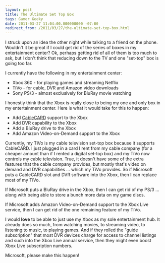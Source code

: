 ```yaml
---
layout: post
title: The Ultimate Set Top Box
tags: Gamer Geeky
date: 2011-03-27 11:04:00.000000000 -07:00
redirect_from: /2011/03/27/the-ultimate-set-top-box.html
---
```


I struck upon an idea the other night while talking to a friend on the phone.  Wouldn't it be great if I could get rid of the series of boxes in my entertainment center?  Ok, perhaps getting rid of all of them is too much to ask, but I don't think that reducing down to the TV and one "set-top" box is going too far.

I currently have the following in my entertainment center:

* Xbox 360 - for playing games and streaming Netflix
* TiVo - for cable, DVR and Amazon video downloads
* Sony PS/3 - almost exclusively for BluRay movie watching

I honestly think that the Xbox is really close to being my one and only box in my entertainment center.  Here is what it would take for this to happen:

* Add [CableCARD](http://en.wikipedia.org/wiki/CableCARD) support to the Xbox
* Add DVR capability to the Xbox
* Add a BluRay drive to the Xbox
* Add Amazon Video-on-Demand support to the Xbox

Currently, my TiVo is my cable television set-top box because it supports CableCARD.  I just plugged in a card I rent from my cable company (for a cheaper amount than if I rented a digital set-top box) and my TiVo now controls my cable television.  True, it doesn't have some of the extra features that the cable company provides, but mostly that's video on demand and DVR capabilities ... which my TiVo provides.  So if Microsoft puts a CableCARD slot and DVR software into the Xbox, then I can replace most of my TiVo.

If Microsoft puts a BluRay drive in the Xbox, then I can get rid of my PS/3 ... along with being able to store a bunch more data on my game discs.

If Microsoft adds Amazon Video-on-Demand support to the Xbox Live service, then I can get rid of the one remaining feature of my TiVo.

I would **love** to be able to just use my Xbox as my sole entertainment hub.  It already does so much, from watching movies, to streaming video, to listening to music, to playing games.  And if they rolled the "guide subscription" that most DVR devices charge for access to channel listings and such into the Xbox Live annual service, then they might even boost Xbox Live subscription numbers.

Microsoft, please make this happen!
